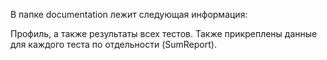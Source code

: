 В папке documentation лежит следующая информация:

Профиль, а также результаты всех тестов.
Также прикреплены данные для каждого теста по отдельности (SumReport).